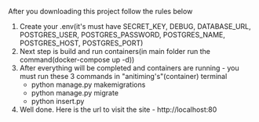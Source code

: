 After you downloading this project follow the rules below
1. Create your .env(it's must have SECRET_KEY, DEBUG, DATABASE_URL, POSTGRES_USER, POSTGRES_PASSWORD, POSTGRES_NAME, POSTGRES_HOST, POSTGRES_PORT)
2. Next step is build and run containers(in main folder run the command(docker-compose up -d))
3. After everything will be completed and containers are running - you must run these 3 commands in "anitiming's"(container) terminal
   - python manage.py makemigrations
   - python manage.py migrate
   - python insert.py
4. Well done. Here is the url to visit the site - http://localhost:80
